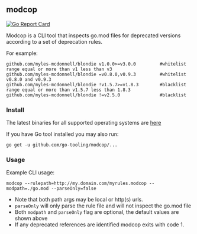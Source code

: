 ## modcop

[![Go Report Card](https://goreportcard.com/badge/github.com/go-tooling/modcop)](https://goreportcard.com/report/github.com/go-tooling)

Modcop is a CLI tool that inspects go.mod files for deprecated versions according to a set of deprecation rules.

For example:

```$xslt
github.com/myles-mcdonnell/blondie v1.0.0>=v3.0.0         #whitelist range equal or more than v1 less than v3
github.com/myles-mcdonnell/blondie =v0.8.0,v0.9.3         #whitelist v0.8.0 and v0.9.3
github.com/myles-mcdonnell/blondie !v1.5.7>=v1.8.3        #blacklist range equal or more than v1.5.7 less than 1.8.3
github.com/myles-mcdonnell/blondie !=v2.5.0               #blacklist

```

### Install
The latest binaries for all supported operating systems are [here](https://github.com/go-tooling/modcop/releases)

If you have Go tool installed you may also run:
```
go get -u github.com/go-tooling/modcop/...
```


### Usage

Example CLI usage:

```
modcop --rulepath=http://my.domain.com/myrules.modcop --modpath=./go.mod --parseOnly=false
```

- Note that both path args may be local or http(s) urls.  
- `parseOnly` will only parse the rule file and will not inspect the go.mod file
- Both `modpath` and `parseOnly` flag are optional, the default values are shown above
- If any deprecated references are identified modcop exits with code 1.  

